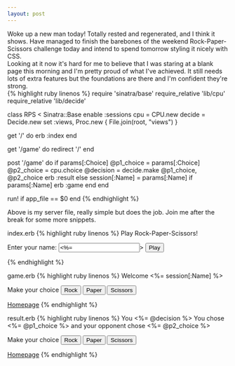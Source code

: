 ```yaml
---
layout: post
---
```

Woke up a new man today!  Totally rested and regenerated, and I think it shows.  Have managed to finish the barebones of the weekend Rock-Paper-Scissors challenge today and intend to spend tomorrow styling it nicely with CSS.  
Looking at it now it's hard for me to believe that I was staring at a blank page this morning and I'm pretty proud of what I've achieved.  It still needs lots of extra features but the foundations are there and I'm confident they're strong.  
{% highlight ruby linenos %}
require 'sinatra/base'
require_relative 'lib/cpu'
require_relative 'lib/decide'

class RPS < Sinatra::Base
  enable :sessions
  cpu = CPU.new
  decide = Decide.new
  set :views, Proc.new { File.join(root, "views") }

  get '/' do
    erb :index
  end

  get '/game' do
    redirect '/'
  end

  post '/game' do
    if params[:Choice]
      @p1_choice = params[:Choice]
      @p2_choice = cpu.choice
      @decision = decide.make @p1_choice, @p2_choice
      erb :result
    else
      session[:Name] = params[:Name] if params[:Name]
      erb :game
    end
  end

  run! if app_file == $0
end
{% endhighlight %} 

Above is my server file, really simple but does the job.  Join me after the break for some more snippets.

<!--more-->

index.erb
{% highlight ruby linenos %}
Play Rock-Paper-Scissors!

<form action="/game" method="post">
  Enter your name: <input type="text" name="Name" value=<%= session[:Name] %>>
  <input type="submit" value="Play">
</form>
{% endhighlight %}

game.erb
{% highlight ruby linenos %}
Welcome <%= session[:Name] %>

<form action="/game" method="post">
  Make your choice
  <input type="submit" name="Choice" value="Rock">
  <input type="submit" name="Choice" value="Paper">
  <input type="submit" name="Choice" value="Scissors">
</form>

<a href="/">Homepage</a>
{% endhighlight %}

result.erb
{% highlight ruby linenos %}
You <%= @decision %>
You chose <%= @p1_choice %> and your opponent chose <%= @p2_choice %>

<form action="/game" method="post">
  Make your choice
  <input type="submit" name="Choice" value="Rock">
  <input type="submit" name="Choice" value="Paper">
  <input type="submit" name="Choice" value="Scissors">
</form>

<a href="/">Homepage</a>
{% endhighlight %}
